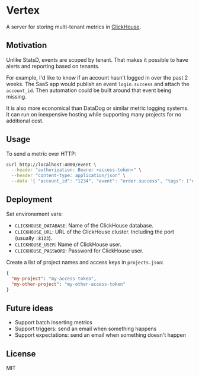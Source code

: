 # Vertex

A server for storing multi-tenant metrics in [ClickHouse](https://clickhouse.com/).

## Motivation

Unlike StatsD, events are scoped by tenant. That makes it possible to have alerts and reporting based on tenants.

For example, I'd like to know if an account hasn't logged in over the past 2 weeks. The SaaS app would publish an event `login.success` and attach the `account_id`. Then automation could be built around that event being missing.

It is also more economical than DataDog or similar metric logging systems. It can run on inexpensive hosting while supporting many projects for no additional cost.

## Usage

To send a metric over HTTP:

```bash
curl http://localhost:4000/event \
  --header "authorization: Bearer <access-token>" \
  --header "content-type: application/json" \
  --data '{ "account_id": "1234", "event": "order.success", "tags": ["enterprise-plan", "sandbox"] }'
```

## Deployment

Set environement vars:

- `CLICKHOUSE_DATABASE`: Name of the ClickHouse database.
- `CLICKHOUSE_URL`: URL of the ClickHouse cluster. Including the port (usually `:8123`).
- `CLICKHOUSE_USER`: Name of ClickHouse user.
- `CLICKHOUSE_PASSWORD`: Password for ClickHouse user.

Create a list of project names and access keys in `projects.json`:

```json
{
  "my-project": "my-access-token",
  "my-other-project": "my-other-access-token"
}
```

## Future ideas

- Support batch inserting metrics
- Support triggers: send an email when something happens
- Support expectations: send an email when something doesn't happen

## License

MIT
